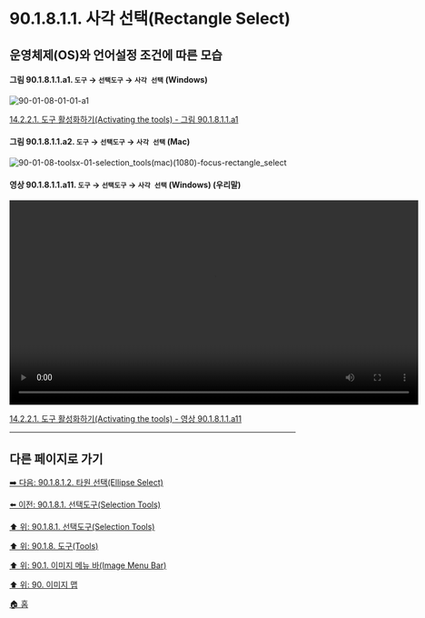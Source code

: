 # 90.1.8.1.1. 사각 선택(Rectangle Select)
## 운영체제(OS)와 언어설정 조건에 따른 모습

<a id="90-01-08-01-01-a1"></a>

#### 그림 90.1.8.1.1.a1. `도구` → `선택도구` → `사각 선택` (Windows)
![90-01-08-01-01-a1](https://github.com/wonder13662/gimp/assets/15767104/f5ed399b-c2eb-4e24-9ee1-1e925a0ed26e)

[14.2.2.1. 도구 활성화하기(Activating the tools) - 그림 90.1.8.1.1.a1](./14-02-02-01-activating_the_tool.md#90-01-08-01-01-a1)

<a id="90-01-08-01-01-a2"></a>

#### 그림 90.1.8.1.1.a2. `도구` → `선택도구` → `사각 선택` (Mac)
![90-01-08-toolsx-01-selection_tools(mac)(1080)-focus-rectangle_select](https://github.com/wonder13662/gimp/assets/15767104/a43dcc8d-2426-42c7-8938-7c99bae2fdb3)

<a id="90-01-08-01-01-a11"></a>

#### 영상 90.1.8.1.1.a11. `도구` → `선택도구` → `사각 선택` (Windows) (우리말)
<video controls="controls" width="720" src="https://github.com/wonder13662/gimp/assets/15767104/2725f0ad-2223-420b-addd-1456d391ee87"></video>

[14.2.2.1. 도구 활성화하기(Activating the tools) - 영상 90.1.8.1.1.a11](./14-02-02-01-activating_the_tool.md#90-01-08-01-01-a11)

***

## 다른 페이지로 가기

[➡️ 다음: 90.1.8.1.2. 타원 선택(Ellipse Select)](./90-01-08-01-02-ellipse_select.md)

[⬅️ 이전: 90.1.8.1. 선택도구(Selection Tools)](./90-01-08-01-00-selection_tools.md)

[⬆️ 위: 90.1.8.1. 선택도구(Selection Tools)](./90-01-08-01-00-selection_tools.md)

[⬆️ 위: 90.1.8. 도구(Tools)](./90-01-08-00-tools.md)

[⬆️ 위: 90.1. 이미지 메뉴 바(Image Menu Bar)](./90-01-00-image-menu-bar.md)

[⬆️ 위: 90. 이미지 맵](./90-00-image-map.md)

[🏠 홈](./00-home.md)
